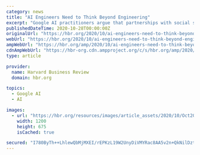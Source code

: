 ```yaml
---
category: news
title: "AI Engineers Need to Think Beyond Engineering"
excerpt: "Google AI practitioners argue that partnerships with social scientists and community members can deepen understanding of complex problems and lead to fairer algorithms."
publishedDateTime: 2020-10-28T00:00:00Z
originalUrl: "https://hbr.org/2020/10/ai-engineers-need-to-think-beyond-engineering?registration=success"
webUrl: "https://hbr.org/2020/10/ai-engineers-need-to-think-beyond-engineering?registration=success"
ampWebUrl: "https://hbr.org/amp/2020/10/ai-engineers-need-to-think-beyond-engineering"
cdnAmpWebUrl: "https://hbr-org.cdn.ampproject.org/c/s/hbr.org/amp/2020/10/ai-engineers-need-to-think-beyond-engineering"
type: article

provider:
  name: Harvard Business Review
  domain: hbr.org

topics:
  - Google AI
  - AI

images:
  - url: "https://hbr.org/resources/images/article_assets/2020/10/Oct20_28_-1136623583.jpg"
    width: 1200
    height: 675
    isCached: true

secured: "I780ByTh++LhlewQbMjMXEI/rEPKzL19W2UnyDiVMYRac8AA5v2n+QkNilDztERV5C/Qrz/P6j75LWxM7t8V1UVAnnlWxe31f008msK1aYwb/GuKnxlUvLI8Tzi3hZ4xUxf6W3/X7JpOMGAB3VQJJKpH7Nq5Srhe6VqHUThpw4ctegOVXUfE/MfRoOmJYNYvD8LLXLqBdQsuzAHQLuyBudRnXxvqKQFMsnm/1KWJX2WuOyr+rwXtzTxa144C7x/WWknGcNXb3xqByCx46Xt8Pio8ilEBDJkwrWvq0rEv74oA6oI5D0iOr8Yn02C2t8oPcH9mI4IClelgKCcvxLv0/7znI/Hp2iMWDydxpOt/vtE=;XuMyNet1Kf5EasafTnRP+A=="
---
```


